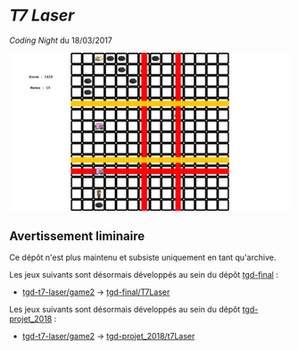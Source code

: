 # *T7 Laser*

*Coding Night* du 18/03/2017

![](screenshot.png)

## Avertissement liminaire

Ce dépôt n'est plus maintenu et subsiste uniquement en tant qu'archive.

Les jeux suivants sont désormais développés au sein du dépôt [tgd-final](https://github.com/TeleGD/tgd-final) :

* [tgd-t7-laser/game2](https://github.com/TeleGD/tgd-t7-laser/tree/master/src/game2/world) -> [tgd-final/T7Laser](https://github.com/TeleGD/tgd-final/tree/master/src/games/T7Laser)

Les jeux suivants sont désormais développés au sein du dépôt [tgd-projet_2018](https://github.com/TeleGD/tgd-projet_2018) :

* [tgd-t7-laser/game2](https://github.com/TeleGD/tgd-t7-laser/tree/master/src/game2/world) -> [tgd-projet_2018/t7Laser](https://github.com/TeleGD/tgd-projet_2018/tree/master/src/games/t7Laser)
